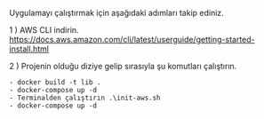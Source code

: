 Uygulamayı çalıştırmak için aşağıdaki adımları takip ediniz.

1 ) AWS CLI indirin. https://docs.aws.amazon.com/cli/latest/userguide/getting-started-install.html

2 ) Projenin olduğu diziye gelip sırasıyla şu komutları çalıştırın.

    - docker build -t lib .
    - docker-compose up -d
    - Terminalden çalıştırın .\init-aws.sh
    - docker-compose up -d
